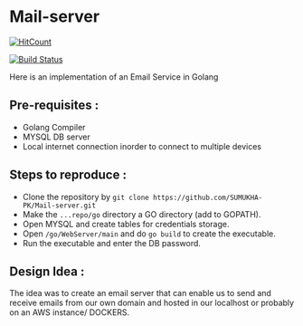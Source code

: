 # Mail-server

[![HitCount](http://hits.dwyl.io/SUMUKHA-PK/Mail-Server.svg)](http://hits.dwyl.io/SUMUKHA-PK/Mail-Server)

[![Build Status](https://travis-ci.com/SUMUKHA-PK/Mail-server.svg?branch=master)](https://travis-ci.com/SUMUKHA-PK/Mail-server)

Here is an implementation of an Email Service in Golang

## Pre-requisites :
* Golang Compiler
* MYSQL DB server
* Local internet connection inorder to connect to multiple devices

## Steps to reproduce : 
* Clone the repository by ```git clone https://github.com/SUMUKHA-PK/Mail-server.git```
* Make the ```...repo/go``` directory a GO directory (add to GOPATH).
* Open MYSQL and create tables for credentials storage.
* Open ```/go/WebServer/main``` and do ```go build``` to create the executable.
* Run the executable and enter the DB password.

## Design Idea : 
  The idea was to create an email server that can enable us to send and receive emails from our own domain and hosted in our localhost or probably on an AWS instance/ DOCKERS.
  
